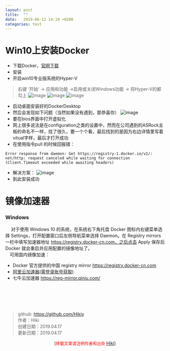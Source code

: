 ```yaml
---
layout: post
title:  ""
date:   2019-06-12 14:19 +0200
categories: test 
---
```

# Win10上安装Docker  
- 下载Docker，[官网下载](https://www.docker.com/get-started)
- 安装
- 开启win10专业版系统的Hyper-V
>右键 ‘开始’ -> 应用和功能 ->启用或关闭Windows功能 -> 将Hyper-V的都勾上
>![image](https://note.youdao.com/yws/public/resource/2c26474e768cbdac36ea44fafdbd1946/xmlnote/366430551A374AD5AFEA2745B5E0087F/13445)
>![image](https://note.youdao.com/yws/public/resource/2c26474e768cbdac36ea44fafdbd1946/xmlnote/E1470E37ECFF4E9195B2BB8A247488F7/13447)
>![image](https://note.youdao.com/yws/public/resource/2c26474e768cbdac36ea44fafdbd1946/xmlnote/4C5862E5752E48628B2568D89F01E576/13449)

- 启动桌面安装好的DockerDesktop
- 然后会发现如下问题（当然如果没有遇到，那恭喜你）
![image](https://note.youdao.com/yws/public/resource/2c26474e768cbdac36ea44fafdbd1946/xmlnote/DE54EFB238204166AB79E5C5D4CA4B93/13470)
- 要在bios界面中打开虚拟化
- 网上很多说法是在configuration之类的设置中，然而在公司遇到的ASRock主板的命名不一样，找了很久，要一个个看，最后找到的是因为右边详情里写着vitual字样，最后才打开成功
- 在使用指令pull 的时候回报错：
```
Error response from daemon: Get https://registry-1.docker.io/v2/: net/http: request canceled while waiting for connection (Client.Timeout exceeded while awaiting headers)
```
- 解决方案：
![image](https://note.youdao.com/yws/public/resource/2c26474e768cbdac36ea44fafdbd1946/xmlnote/7373C170EF96495ABC8D77BC5E29A624/13520)
- 到此安装成功
# 镜像加速器

### Windows
&emsp; 对于使用 Windows 10 的系统，在系统右下角托盘 Docker 图标内右键菜单选择 Settings，打开配置窗口后左侧导航菜单选择 Daemon。在 Registry mirrors 一栏中填写加速器地址 https://registry.docker-cn.com，之后点击 Apply 保存后 Docker 就会重启并应用配置的镜像地址了。   
&emsp;可用国内镜像加速：
- Docker 官方提供的中国 registry mirror https://registry.docker-cn.com
- [阿里云加速器(需登录账号获取)](https://cr.console.aliyun.com/cn-hangzhou/mirrors)
- 七牛云加速器 https://reg-mirror.qiniu.com/

<br /><br /><br /><br />
> github: https://github.com/Hikiy  
> 作者：Hiki  
> 创建日期：2019.04.17  
> 更新日期：2019.04.17

<center>(<font color=red size=2>转载文章请注明作者和出处 </font><a href="https://github.com/Hikiy">Hiki)</a></center>  